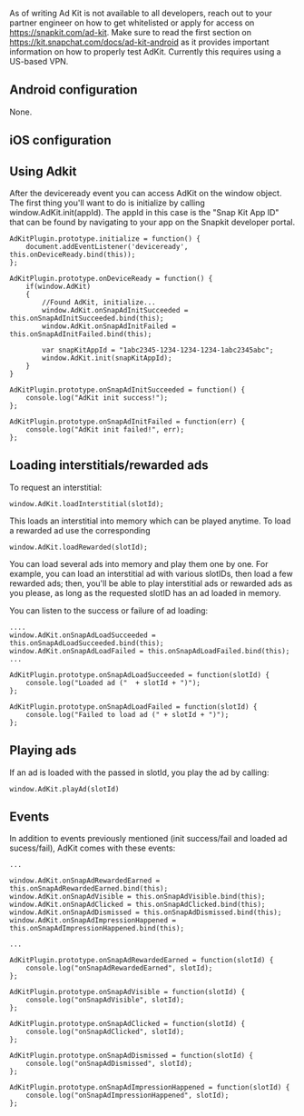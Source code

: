 As of writing Ad Kit is not available to all developers, reach out to your partner engineer on how to get whitelisted or apply for access on https://snapkit.com/ad-kit.
Make sure to read the first section on https://kit.snapchat.com/docs/ad-kit-android as it provides important information on how to properly test AdKit. Currently this requires using a US-based VPN.

## Android configuration

None.

## iOS configuration


## Using Adkit

After the deviceready event you can access AdKit on the window object. The first thing you'll want to do is initialize by calling window.AdKit.init(appId). The appId in this case is the "Snap Kit App ID" that can be found by navigating to your app on the Snapkit developer portal.

```
AdKitPlugin.prototype.initialize = function() {
    document.addEventListener('deviceready', this.onDeviceReady.bind(this));
};

AdKitPlugin.prototype.onDeviceReady = function() {
    if(window.AdKit)
    {
        //Found AdKit, initialize...
        window.AdKit.onSnapAdInitSucceeded = this.onSnapAdInitSucceeded.bind(this);
        window.AdKit.onSnapAdInitFailed = this.onSnapAdInitFailed.bind(this);

        var snapKitAppId = "1abc2345-1234-1234-1234-1abc2345abc";
        window.AdKit.init(snapKitAppId);
    }
}

AdKitPlugin.prototype.onSnapAdInitSucceeded = function() {
    console.log("AdKit init success!");
};

AdKitPlugin.prototype.onSnapAdInitFailed = function(err) {
    console.log("AdKit init failed!", err);
};
```

## Loading interstitials/rewarded ads

To request an interstitial:

```
window.AdKit.loadInterstitial(slotId);
```

This loads an interstitial into memory which can be played anytime. To load a rewarded ad use the corresponding

```
window.AdKit.loadRewarded(slotId);
```

You can load several ads into memory and play them one by one. For example, you can load an interstitial ad with various slotIDs, then load a few rewarded ads; then, you'll be able to play interstitial ads or rewarded ads as you please, as long as the requested slotID has an ad loaded in memory.

You can listen to the success or failure of ad loading:

```
....
window.AdKit.onSnapAdLoadSucceeded = this.onSnapAdLoadSucceeded.bind(this);
window.AdKit.onSnapAdLoadFailed = this.onSnapAdLoadFailed.bind(this);
...

AdKitPlugin.prototype.onSnapAdLoadSucceeded = function(slotId) {
    console.log("Loaded ad ("  + slotId + ")");
};

AdKitPlugin.prototype.onSnapAdLoadFailed = function(slotId) {
    console.log("Failed to load ad (" + slotId + ")");
};
```

## Playing ads

If an ad is loaded with the passed in slotId, you play the ad by calling:

```
window.AdKit.playAd(slotId)
```

## Events

In addition to events previously mentioned (init success/fail and loaded ad sucess/fail), AdKit comes with these events:

```
...

window.AdKit.onSnapAdRewardedEarned = this.onSnapAdRewardedEarned.bind(this);
window.AdKit.onSnapAdVisible = this.onSnapAdVisible.bind(this);
window.AdKit.onSnapAdClicked = this.onSnapAdClicked.bind(this);
window.AdKit.onSnapAdDismissed = this.onSnapAdDismissed.bind(this);
window.AdKit.onSnapAdImpressionHappened = this.onSnapAdImpressionHappened.bind(this);

...

AdKitPlugin.prototype.onSnapAdRewardedEarned = function(slotId) {
    console.log("onSnapAdRewardedEarned", slotId);
};

AdKitPlugin.prototype.onSnapAdVisible = function(slotId) {
    console.log("onSnapAdVisible", slotId);
};

AdKitPlugin.prototype.onSnapAdClicked = function(slotId) {
    console.log("onSnapAdClicked", slotId);
};

AdKitPlugin.prototype.onSnapAdDismissed = function(slotId) {
    console.log("onSnapAdDismissed", slotId);
};

AdKitPlugin.prototype.onSnapAdImpressionHappened = function(slotId) {
    console.log("onSnapAdImpressionHappened", slotId);
};

```